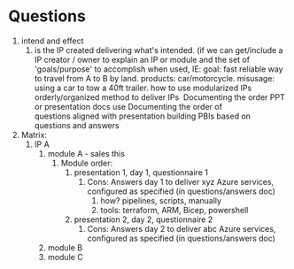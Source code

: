 # Questions

1. intend and effect
   1. is the IP created delivering what's intended. (if we can get/include a IP creator / owner to explain an IP or module and the set of 'goals/purpose' to accomplish when used, IE: goal: fast reliable way to travel from A to B by land. products: car/motorcycle. misusage: using a car to tow a 40ft trailer.
   how to use modularized IPs
   orderly/organized method to deliver IPs 
   Documenting the order PPT or presentation docs use
   Documenting the order of questions aligned with presentation
   building PBIs based on questions and answers
2. Matrix:
   1. IP A
      1. module A - sales this
         1. Module order:
            1. presentation 1, day 1, questionnaire  1
               1. Cons: Answers day 1 to deliver xyz Azure services, configured as specified (in questions/answers doc)
                  1. how? pipelines, scripts, manually
                  2. tools: terraform, ARM, Bicep, powershell
            2. presentation 2, day 2, questionnaire  2
               1. Cons: Answers day 2 to deliver abc Azure services, configured as specified (in questions/answers doc)
      2. module B
      3. module C
